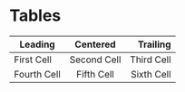 # Tables

| Leading     |  Centered   |   Trailing |
|-------------|:-----------:|-----------:|
| First Cell  | Second Cell | Third Cell |
| Fourth Cell | Fifth Cell  | Sixth Cell |
